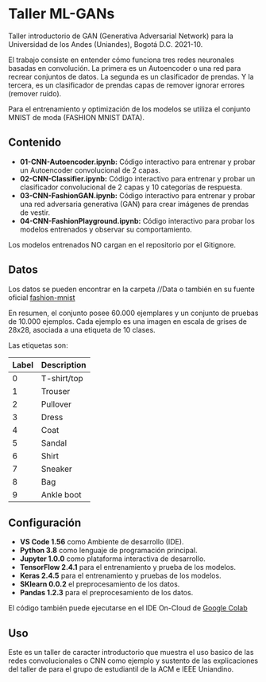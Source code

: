 # Taller ML-GANs

Taller introductorio de GAN (Generativa Adversarial Network) para la Universidad de los Andes (Uniandes), Bogotá D.C. 2021-10.

El trabajo consiste en entender cómo funciona tres redes neuronales basadas en convolución. La primera es un Autoencoder o una red para recrear conjuntos de datos. La segunda es un clasificador de prendas. Y la tercera, es un clasificador de prendas capas de remover ignorar errores (remover ruido).

Para el entrenamiento y optimización de los modelos se utiliza el conjunto MNIST de moda (FASHION MNIST DATA).

## Contenido

* **01-CNN-Autoencoder.ipynb:** Código interactivo para entrenar y probar un Autoencoder convolucional de 2 capas.
* **02-CNN-Classifier.ipynb:** Código interactivo para entrenar y probar un clasificador convolucional de 2 capas y 10 categorías de respuesta.
* **03-CNN-FashionGAN.ipynb:** Código interactivo para entrenar y probar una red adversaria generativa (GAN) para crear imágenes de prendas de vestir.
* **04-CNN-FashionPlayground.ipynb:** Código interactivo para probar los modelos entrenados y observar su comportamiento.

Los modelos entrenados NO cargan en el repositorio por el Gitignore.

## Datos

Los datos se pueden encontrar en la carpeta //Data o también en su fuente oficial [fashion-mnist](https://github.com/zalandoresearch/fashion-mnist)

En resumen, el conjunto posee 60.000 ejemplares y un conjunto de pruebas de 10.000 ejemplos. Cada ejemplo es una imagen en escala de grises de 28x28, asociada a una etiqueta de 10 clases.

Las etiquetas son:

| Label | Description |
| ----- | ----------- |
| 0     | T-shirt/top |
| 1     | Trouser     |
| 2     | Pullover    |
| 3     | Dress       |
| 4     | Coat        |
| 5     | Sandal      |
| 6     | Shirt       |
| 7     | Sneaker     |
| 8     | Bag         |
| 9     | Ankle boot  |

## Configuración

* **VS Code 1.56** como Ambiente de desarrollo (IDE).
* **Python 3.8** como lenguaje de programación principal.
* **Jupyter 1.0.0** como plataforma interactiva de desarrollo.
* **TensorFlow 2.4.1** para el entrenamiento y prueba de los modelos.
* **Keras 2.4.5** para el entrenamiento y pruebas de los modelos.
* **SKlearn 0.0.2** el preprocesamiento de los datos.
* **Pandas 1.2.3** para el preprocesamiento de los datos.

El código también puede ejecutarse en el IDE On-Cloud de [Google Colab](https://colab.research.google.com/notebooks/)

## Uso

Este es un taller de caracter introductorio que muestra el uso basico de las redes convolucionales o CNN como ejemplo y sustento de las explicaciones del taller de para el grupo de estudiantil de la ACM e IEEE Uniandino.
